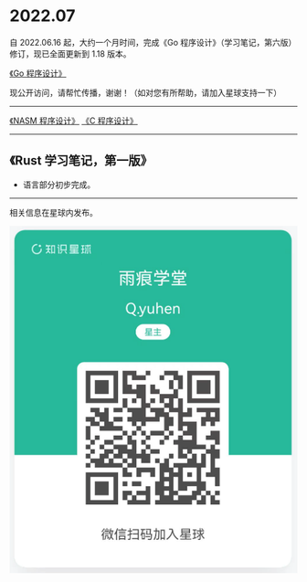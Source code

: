 
# 2022.07

自 2022.06.16 起，大约一个月时间，完成《Go 程序设计》（学习笔记，第六版）修订，现已全面更新到 1.18 版本。

[《Go 程序设计》](https://www.yuque.com/qyuhen/go)

现公开访问，请帮忙传播，谢谢！（如对您有所帮助，请加入星球支持一下）

---

[《NASM 程序设计》](https://www.yuque.com/qyuhen/asm)
[《C 程序设计》](https://www.yuque.com/qyuhen/c11)

---

## 《Rust 学习笔记，第一版》

* 语言部分初步完成。

---

相关信息在星球内发布。

![知识星球：雨痕学堂](qyuhen.png)
